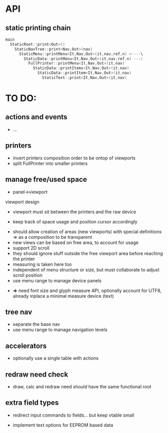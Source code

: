 # API

## static printing chain

```c++
main
  StaticRoot::print<Out>()
    StaticNavTree::print<Nav,Out>(nav)
      StaticMenu::printMenu<It,Nav,Out>(it,nav,ref,n) <----\
        StaticData::printMenu<It,Nav,Out>(it,nav,ref,n) ---/
          FullPrinter::printMenu<It,Nav,Out>(it,nav)
            StaticData::printItems<It,Nav,Out>(it,nav)
              StaticData::printItem<It,Nav,Out>(it,nav)
                StaticText::print<It,Nav,Out>(it,nav)
```

# TO DO:

## actions and events

- ...

## printers

- invert printers composition order to be ontop of viewports
- split FullPrinter into smaller printers

## manage free/used space

- panel->viewport

viewport design

- viewport must sit between the printers and the raw device  
+ keep track of space usage and position cursor accordingly  
- should allow creation of areas (new viewports) with special definitions => as a composition to be transparent
- new views can be based on free area, to account for usage  
- support 2D scroll  
- they should ignore stuff outside the free viewport area before reaching the printer
- measuring is taken here too
- independent of menu structure or size, but must collaborate to adjust scroll position
- use menu range to manage device panels

+ **=>** need font size and glyph measure API, optionally account for UTF8, already inplace a minimal measure device (text)

## tree nav

- separate the base nav
- use menu range to manage navigation levels

## accelerators

- optionally use a single table with actions

## redraw need check

- draw, calc and redraw need should have the same functional root

## extra field types

- redirect input commands to fields... but keep vtable small

- implement text options for EEPROM based data

